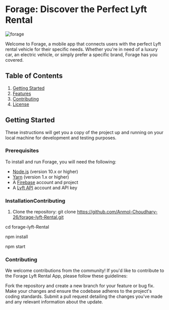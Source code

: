 # Forage: Discover the Perfect Lyft Rental

![forage](./app/assets/images/forage_logo.png)

Welcome to Forage, a mobile app that connects users with the perfect Lyft rental vehicle for their specific needs. Whether you're in need of a luxury car, an electric vehicle, or simply prefer a specific brand, Forage has you covered.

## Table of Contents

1. [Getting Started](#getting-started)
2. [Features](#features)
3. [Contributing](#contributing)
4. [License](#license)

## Getting Started

These instructions will get you a copy of the project up and running on your local machine for development and testing purposes.

### Prerequisites

To install and run Forage, you will need the following:

- [Node.js](https://nodejs.org/en/) (version 10.x or higher)
- [Yarn](https://yarnpkg.com/en/) (version 1.x or higher)
- A [Firebase](https://firebase.google.com/) account and project
- A [Lyft API](https://www.lyft.com/developers) account and API key

### InstallationContributing

1. Clone the repository:
git clone https://github.com/Anmol-Choudhary-26/forage-lyft-Rental.git

cd forage-lyft-Rental

npm install

npm start

### Contributing
We welcome contributions from the community! If you'd like to contribute to the Forage Lyft Rental App, please follow these guidelines:

Fork the repository and create a new branch for your feature or bug fix.
Make your changes and ensure the codebase adheres to the project's coding standards.
Submit a pull request detailing the changes you've made and any relevant information about the update.


